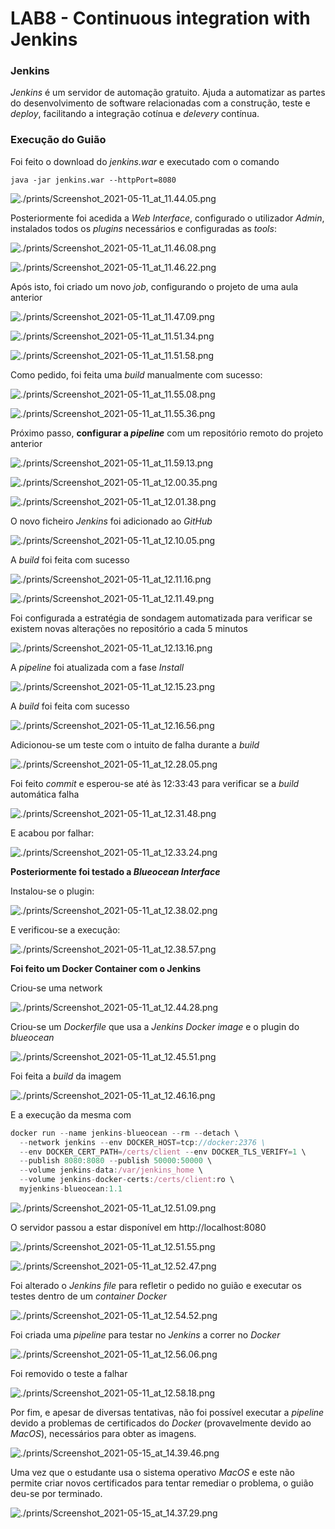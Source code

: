 # LAB8 - Continuous integration with Jenkins

### Jenkins

_Jenkins_ é um servidor de automação gratuito. Ajuda a automatizar as partes do desenvolvimento de software relacionadas com a construção, teste e _deploy_, facilitando a integração cotínua e _delevery_ contínua.

### Execução do Guião

Foi feito o download do *jenkins.war* e executado com o comando

`java -jar jenkins.war --httpPort=8080`

![./prints/Screenshot_2021-05-11_at_11.44.05.png](./prints/Screenshot_2021-05-11_at_11.44.05.png)

Posteriormente foi acedida a _Web Interface_, configurado o utilizador _Admin_, instalados todos os _plugins_ necessários e configuradas as _tools_:

![./prints/Screenshot_2021-05-11_at_11.46.08.png](./prints/Screenshot_2021-05-11_at_11.46.08.png)

![./prints/Screenshot_2021-05-11_at_11.46.22.png](./prints/Screenshot_2021-05-11_at_11.46.22.png)

Após isto, foi criado um novo _job_, configurando o projeto de uma aula anterior 

![./prints/Screenshot_2021-05-11_at_11.47.09.png](./prints/Screenshot_2021-05-11_at_11.47.09.png)

![./prints/Screenshot_2021-05-11_at_11.51.34.png](./prints/Screenshot_2021-05-11_at_11.51.34.png)

![./prints/Screenshot_2021-05-11_at_11.51.58.png](./prints/Screenshot_2021-05-11_at_11.51.58.png)

Como pedido, foi feita uma _build_ manualmente com sucesso:

![./prints/Screenshot_2021-05-11_at_11.55.08.png](./prints/Screenshot_2021-05-11_at_11.55.08.png)

![./prints/Screenshot_2021-05-11_at_11.55.36.png](./prints/Screenshot_2021-05-11_at_11.55.36.png)

Próximo passo, **configurar a _pipeline_** com um repositório remoto do projeto anterior

![./prints/Screenshot_2021-05-11_at_11.59.13.png](./prints/Screenshot_2021-05-11_at_11.59.13.png)

![./prints/Screenshot_2021-05-11_at_12.00.35.png](./prints/Screenshot_2021-05-11_at_12.00.35.png)

![./prints/Screenshot_2021-05-11_at_12.01.38.png](./prints/Screenshot_2021-05-11_at_12.01.38.png)

O novo ficheiro _Jenkins_ foi adicionado ao _GitHub_

![./prints/Screenshot_2021-05-11_at_12.10.05.png](./prints/Screenshot_2021-05-11_at_12.10.05.png)

A _build_ foi feita com sucesso

![./prints/Screenshot_2021-05-11_at_12.11.16.png](./prints/Screenshot_2021-05-11_at_12.11.16.png)

![./prints/Screenshot_2021-05-11_at_12.11.49.png](./prints/Screenshot_2021-05-11_at_12.11.49.png)

Foi configurada a estratégia de sondagem automatizada para verificar se existem novas alterações no repositório a cada 5 minutos

![./prints/Screenshot_2021-05-11_at_12.13.16.png](./prints/Screenshot_2021-05-11_at_12.13.16.png)

A _pipeline_ foi atualizada com a fase _Install_

![./prints/Screenshot_2021-05-11_at_12.15.23.png](./prints/Screenshot_2021-05-11_at_12.15.23.png)

A _build_ foi feita com sucesso

![./prints/Screenshot_2021-05-11_at_12.16.56.png](./prints/Screenshot_2021-05-11_at_12.16.56.png)

Adicionou-se um teste com o intuito de falha durante a _build_

![./prints/Screenshot_2021-05-11_at_12.28.05.png](./prints/Screenshot_2021-05-11_at_12.28.05.png)

Foi feito _commit_ e esperou-se até às 12:33:43 para verificar se a _build_ automática falha

![./prints/Screenshot_2021-05-11_at_12.31.48.png](./prints/Screenshot_2021-05-11_at_12.31.48.png)

E acabou por falhar:

![./prints/Screenshot_2021-05-11_at_12.33.24.png](./prints/Screenshot_2021-05-11_at_12.33.24.png)

**Posteriormente foi testado a _Blueocean Interface_**

Instalou-se o plugin:

![./prints/Screenshot_2021-05-11_at_12.38.02.png](./prints/Screenshot_2021-05-11_at_12.38.02.png)

E verificou-se a execução:

![./prints/Screenshot_2021-05-11_at_12.38.57.png](./prints/Screenshot_2021-05-11_at_12.38.57.png)

**Foi feito um Docker Container com o Jenkins**

Criou-se uma network

![./prints/Screenshot_2021-05-11_at_12.44.28.png](./prints/Screenshot_2021-05-11_at_12.44.28.png)

Criou-se um _Dockerfile_ que usa a _Jenkins Docker image_ e o plugin do *blueocean* 

![./prints/Screenshot_2021-05-11_at_12.45.51.png](./prints/Screenshot_2021-05-11_at_12.45.51.png)

Foi feita a _build_ da imagem

![./prints/Screenshot_2021-05-11_at_12.46.16.png](./prints/Screenshot_2021-05-11_at_12.46.16.png)

E a execução da mesma com

```jsx
docker run --name jenkins-blueocean --rm --detach \
  --network jenkins --env DOCKER_HOST=tcp://docker:2376 \
  --env DOCKER_CERT_PATH=/certs/client --env DOCKER_TLS_VERIFY=1 \
  --publish 8080:8080 --publish 50000:50000 \
  --volume jenkins-data:/var/jenkins_home \
  --volume jenkins-docker-certs:/certs/client:ro \
  myjenkins-blueocean:1.1
```

![./prints/Screenshot_2021-05-11_at_12.51.09.png](./prints/Screenshot_2021-05-11_at_12.51.09.png)

O servidor passou a estar disponível em http://localhost:8080

![./prints/Screenshot_2021-05-11_at_12.51.55.png](./prints/Screenshot_2021-05-11_at_12.51.55.png)

![./prints/Screenshot_2021-05-11_at_12.52.47.png](./prints/Screenshot_2021-05-11_at_12.52.47.png)

Foi alterado o _Jenkins file_ para refletir o pedido no guião e executar os testes dentro de um _container Docker_

![./prints/Screenshot_2021-05-11_at_12.54.52.png](./prints/Screenshot_2021-05-11_at_12.54.52.png)

Foi criada uma _pipeline_ para testar no _Jenkins_ a correr no _Docker_

![./prints/Screenshot_2021-05-11_at_12.56.06.png](./prints/Screenshot_2021-05-11_at_12.56.06.png)

Foi removido o teste a falhar

![./prints/Screenshot_2021-05-11_at_12.58.18.png](./prints/Screenshot_2021-05-11_at_12.58.18.png)

Por fim, e apesar de diversas tentativas, não foi possível executar a _pipeline_ devido a problemas de certificados do *Docker* (provavelmente devido ao *MacOS*), necessários para obter as imagens. 

![./prints/Screenshot_2021-05-15_at_14.39.46.png](./prints/Screenshot_2021-05-15_at_14.39.46.png)

Uma vez que o estudante usa o sistema operativo _MacOS_ e este não permite criar novos certificados para tentar remediar o problema, o guião deu-se por terminado.

![./prints/Screenshot_2021-05-15_at_14.37.29.png](./prints/Screenshot_2021-05-15_at_14.37.29.png)